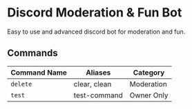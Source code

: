 # Discord Moderation & Fun Bot

Easy to use and advanced discord bot for moderation and fun.

## Commands

Command Name  |    Aliases   | Category
------------- |------------- |-------------
`delete`      | clear, clean | Moderation
`test`        | test-command | Owner Only